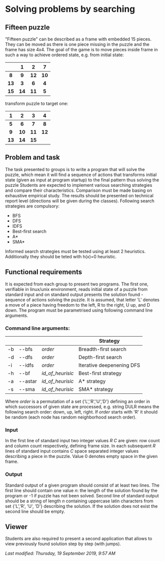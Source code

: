 # Solving problems by searching

## Fifteen puzzle

"Fifteen puzzle" can be described as a frame with embedded 15 pieces. They can be moved as there is one piece missing in the puzzle and the frame has size 4x4. The goal of the game is to move pieces inside frame in such a way to achieve ordered state, e.g. from initial state:

|        | **1**  | **2**  | **7**  |
| :----: | :----: | :----: | :----: |
| **8**  | **9**  | **12** | **10** |
| **13** | **3**  | **6**  | **4**  |
| **15** | **14** | **11** | **5**  |

transform puzzle to target one:

| **1**  | **2**  | **3**  | **4**  |
| :----: | :----: | :----: | :----: |
| **5**  | **6**  | **7**  | **8**  |
| **9**  | **10** | **11** | **12** |
| **13** | **14** | **15** |        |

## Problem and task

The task presented to groups is to write a program that will solve the puzzle, which mean it will find a sequence of actions that transforms initial state (given as input at program startup) to the final pattern thus solving the puzzle
Students are expected to implement various searching strategies and compare their characteristics. Comparison must be made basing on exhaustive empirical study. The results should be presented on technical report level (directions will be given during the classes). Following search strategies are compulsory:

- BFS
- DFS
- IDFS
- Best-first search
- A*
- SMA*

Informed search strategies must be tested using at least 2 heuristics. Additionally they should be teted with h(x)=0 heuristic.

## Functional requirements

It is expected from each group to present two programs. The first one, verifiable in linux/unix environment, reads initial state of a puzzle from standard input and on standard output presents the solution found - sequence of actions solving the puzzle. It is assumed, that letter 'L' denotes a move of a piece having freedom to the left, R to the right, U up, and D down. The program must be parametrised using following command line arguments.

### Command line arguments:

|      |         |                  | Strategy                  |
| ---- | ------- | ---------------- | ------------------------- |
| -b   | --bfs   | *order*          | Breadth-first search      |
| -d   | --dfs   | *order*          | Depth-first search        |
| -i   | --idfs  | *order*          | Iterative deepenening DFS |
| -h   | --bf    | *id_of_heurisic* | Best-first strategy       |
| -a   | --astar | *id_of_heurisic* | A* strategy               |
| -s   | --sma   | *id_of_heurisic* | SMA* strategy             |

Where *order* is a permutation of a set {'L','R','U','D'} defining an order in which successors of given state are processed, e.g. string DULR means the following search order: down, up, left, right. If *order* starts with 'R' it should be random (each node has random neighborhood search order).

### Input

In the first line of standard input two integer values *R* *C* are given: row count and column count respectively, defining frame size. In each subsequent *R* lines of standard input contains *C* space separated integer values describing a piece in the puzzle. Value 0 denotes empty space in the given frame.

### Output

Standard output of a given program should consist of at least two lines. The first line should contain one value *n*: the length of the solution found by the program or -1 if puzzle has not been solved. Second line of standard output should be a string of length *n* containing uppercase latin characters from set {'L','R', 'U', 'D'} describing the solution. If the solution does not exist the second line should be empty.

## Viewer

Students are also required to present a second application that allows to view previously found solution step by step (with jumps).

*Last modified: Thursday, 19 September 2019, 9:57 AM*